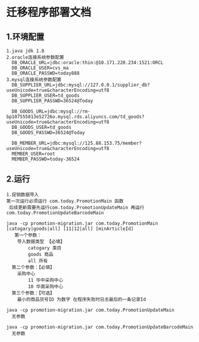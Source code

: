 # 迁移程序部署文档

  ## 1.环境配置

    1.java jdk 1.8 
    2.oracle连接系统参数配置
      DB_ORACLE_URL=jdbc:oracle:thin:@10.171.220.234:1521:ORCL
      DB_ORACLE_USER=cvs_ma
      DB_ORACLE_PASSWD=today888
    3.mysql连接系统参数配置
      DB_SUPPLIER_URL=jdbc:mysql://127.0.0.1/supplier_db?useUnicode=true&characterEncoding=utf8
      DB_SUPPLIER_USER=td_goods
      DB_SUPPLIER_PASSWD=36524@Today
      
      DB_GOODS_URL=jdbc:mysql://rm-bp107555813e52726o.mysql.rds.aliyuncs.com/td_goods?useUnicode=true&characterEncoding=utf8
      DB_GOODS_USER=td_goods
      DB_GOODS_PASSWD=36524@Today
      
      DB_MEMBER_URL=jdbc:mysql://125.88.153.75/member?useUnicode=true&characterEncoding=utf8
      MEMBER_USER=root
      MEMBER_PASSWD=today-36524
  ## 2.运行
  
    1.促销数据导入  
    第一次运行必须运行 com.today.PromotionMain 函数
     后续更新需要先运行com.today.PromotionUpdateMain 再运行 com.today.PromotionUpdateBarcodeMain
      
    java -cp promotion-migration.jar com.today.PromotionMain [catogary|goods|all] [11|12|all] [minArticleId]
       第一个参数：
        导入数据类型 【必填】
            catogary 类目
            goods 商品
            all 所有
      第二个参数：【必填】
        采购中心 
            11 华中采购中心
            10 华南采购中心
      第三个参数：【可选】
        最小的商品货号ID 为数字 在程序失败时日志最后的一条记录Id
    
    java -cp promotion-migration.jar com.today.PromotionUpdateMain
      无参数
    
    java -cp promotion-migration.jar com.today.PromotionUpdateBarcodeMain
      无参数
    